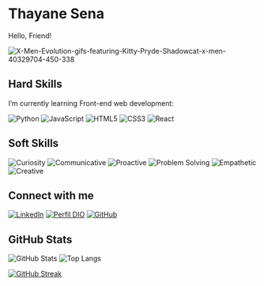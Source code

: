 # Thayane Sena

Hello, Friend! 


![X-Men-Evolution-gifs-featuring-Kitty-Pryde-Shadowcat-x-men-40329704-450-338](https://github.com/AneSena12/AneSena12/assets/140628944/a84295c0-2053-40ed-b361-f2da80619a4d)

## Hard Skills
I’m currently learning Front-end web development:

![Python](https://img.shields.io/badge/Python-000?style=for-the-badge&logo=python)
![JavaScript](https://img.shields.io/badge/JavaScript-000?style=for-the-badge&logo=javascript)
![HTML5](https://img.shields.io/badge/HTML5-000?style=for-the-badge&logo=html5)
![CSS3](https://img.shields.io/badge/CSS3-000?style=for-the-badge&logo=css3&logoColor=264CE4)
![React](https://img.shields.io/badge/React-000?style=for-the-badge&logo=react)

## Soft Skills

![Curiosity](https://img.shields.io/badge/Curiosity-darkgreen)
![Communicative](https://img.shields.io/badge/Communicative-yellow)
![Proactive](https://img.shields.io/badge/Proactive-grey)
![Problem Solving](https://img.shields.io/badge/Problem_Solving-darkred)
![Empathetic](https://img.shields.io/badge/Empathetic-blue)
![Creative](https://img.shields.io/badge/Creative-orange)



## Connect with me

[![LinkedIn](https://img.shields.io/badge/Linkedin-blue)](https://www.linkedin.com/in/thayane-sena-de-moura-633193177/)
[![Perfil DIO](https://img.shields.io/badge/DIO/PERFIL-purple)](https://web.dio.me/users/anesmbonny)
[![GitHub](https://img.shields.io/badge/GitHub-black)](https://github.com/AneSena12)

## GitHub Stats

![GitHub Stats](https://github-readme-stats.vercel.app/api?username=AneSena12&theme=transparent&bg_color=000&border_color=30A3DC&show_icons=true&icon_color=30A3DC&title_color=E94D5F&text_color=FFF&hide_title=true)
![Top Langs](https://github-readme-stats-git-masterrstaa-rickstaa.vercel.app/api/top-langs/?username=AneSena12&bg_color=000&border_color=30A3DC&title_color=1589F0&text_color=FFF)

[![GitHub Streak](https://streak-stats.demolab.com/?user=AneSena12&theme=bear&background=000&border=30A3DC&dates=FFF)](https://git.io/streak-stats)